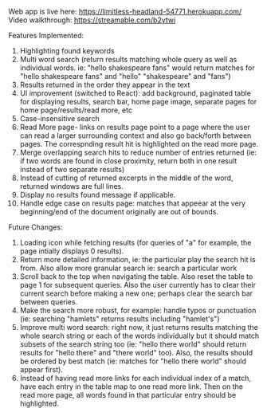 Web app is live here: https://limitless-headland-54771.herokuapp.com/
Video walkthrough: https://streamable.com/b2ytwi

Features Implemented:
1. Highlighting found keywords
2. Multi word search (return results matching whole query as well as individual words. ie: "hello shakespeare fans" would return matches for "hello shakespeare fans" and "hello" "shakespeare" and "fans")
3. Results returned in the order they appear in the text
4. UI improvement (switched to React): add background, paginated table for displaying results, search bar, home page image, separate pages for home page/results/read more, etc
5. Case-insensitive search
6. Read More page- links on results page point to a page where the user can read a larger surrounding context and also go back/forth between pages. The correspnding result hit is highlighted on the read more page.
7. Merge overlapping search hits to reduce number of entries returned (ie: if two words are found in close proximity, return both in one result instead of two separate results)
8. Instead of cutting of returned excerpts in the middle of the word, returned windows are full lines. 
9. Display no results found message if applicable.
10. Handle edge case on results page: matches that appeear at the very beginning/end of the document originally are out of bounds. 

Future Changes:
1. Loading icon while fetching results (for queries of "a" for example, the page intially displays 0 results).
2. Return more detailed information, ie: the particular play the search hit is from. Also allow more granular search ie: search a particular work
3. Scroll back to the top when navigating the table. Also reset the table to page 1 for subsequent queries. Also the user currently has to clear their current search before making a new one; perhaps clear the search bar between queries. 
4. Make the search more robust, for example: handle typos or punctuation (ie: searching "hamlets" returns results including "hamlet's")
5. Improve multi word search: right now, it just returns results matching the whole search string or each of the words individually but it should match subsets of the search string too (ie: "hello there world" should return results for "hello there" and "there world" too). Also, the results should be ordered by best match (ie: matches for "hello there world" should appear first).
6. Instead of having read more links for each individual index of a match, have each entry in the table map to one read more link. Then on the read more page, all words found in that particular entry should be highlighted.
